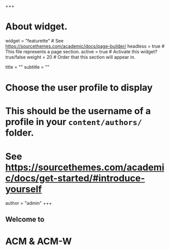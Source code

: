 +++
# About widget.
widget = "featurette"  # See https://sourcethemes.com/academic/docs/page-builder/
headless = true  # This file represents a page section.
active = true  # Activate this widget? true/false
weight = 20  # Order that this section will appear in.

title = ""
subtitle = ""

# Choose the user profile to display
# This should be the username of a profile in your `content/authors/` folder.
# See https://sourcethemes.com/academic/docs/get-started/#introduce-yourself
author = "admin"
+++
## Welcome to

# ACM & ACM-W

<!-- <script src="three.r95.min.js"></script>
<script src="vanta.birds.min.js"></script>
<script>
VANTA.BIRDS({
  el: "#about",
  mouseControls: true,
  touchControls: true,
  minHeight: 200.00,
  minWidth: 200.00,
  scale: 1.00,
  scaleMobile: 1.00,
  color1: 0x8c1a93,
  color2: 0xb3ff,
  colorMode: "lerpGradient",
  birdSize: 2.40,
  wingSpan: 22.00,
  speedLimit: 4.00,
  separation: 80.00,
  alignment: 50.00,
  cohesion: 71.00
})
</script> -->
